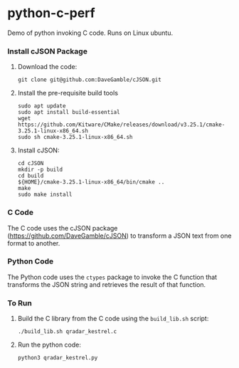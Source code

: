 # python-c-perf
Demo of python invoking C code.  Runs on Linux ubuntu.

### Install cJSON Package

1. Download the code: 
   ```
   git clone git@github.com:DaveGamble/cJSON.git
   ```
2. Install the pre-requisite build tools
   ```
   sudo apt update
   sudo apt install build-essential
   wget https://github.com/Kitware/CMake/releases/download/v3.25.1/cmake-3.25.1-linux-x86_64.sh
   sudo sh cmake-3.25.1-linux-x86_64.sh
   ```
3. Install cJSON:
   ```
   cd cJSON
   mkdir -p build
   cd build
   ${HOME}/cmake-3.25.1-linux-x86_64/bin/cmake ..
   make
   sudo make install
   ```

### C Code
The C code uses the cJSON package (https://github.com/DaveGamble/cJSON) to transform a JSON text from one format to another.

### Python Code
The Python code uses the `ctypes` package to invoke the C function that transforms the JSON string and retrieves the result of that function.

### To Run
1. Build the C library from the C code using the `build_lib.sh` script:
   ```
   ./build_lib.sh qradar_kestrel.c
   ```
2. Run the python code:
   ```
   python3 qradar_kestrel.py
   ```
